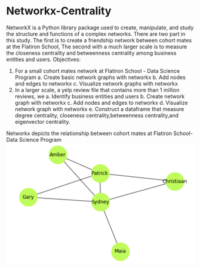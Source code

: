 # Networkx-Centrality
NetworkX is a Python library package used to create, manipulate, and study the structure and functions of a complex networks. There are two part in this study. The first is to create a friendship network between cohort mates at the Flatiron School, The second with a much larger scale is to measure the closeness centrality and betweenness centrality among business entities and users. 
Objectives:
  1. For a small cohort mates network at Flatiron School - Data Science Program
     a. Create basic network graphs with networkx
     b. Add nodes and edges to networkx 
     c. Visualize network graphs with networkx
  2. In a larger scale, a yelp review file that contains more than 1 million reviews, we
    a. Identify business entities and users
    b. Create network graph with networkx
    c. Add nodes and edges to networkx
    d. Visualize network graph with networkx
    e. Construct a dataframe that measure degree centrality, closeness centrality,betweenness centrality,and eigenvector              centrality.
    
 Networkx depicts the relationship between cohort mates at Flatiron School- Data Science Program
    ![](Images/Cohort_Mates_Relationship.png)

 
    
